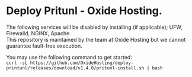 # Deploy Pritunl - Oxide Hosting.

The following services will be disabled by installing (if applicable); UFW, Firewalld, NGINX, Apache.<br>
This repository is maintained by the team at Oxide Hosting but we cannot guarantee fault-free execution.

You may use the following command to get started:<br>
```curl -sL https://github.com/OxideHosting/deploy-printunl/releases/download/v1.4.0/pritunl-install.sh | bash```
